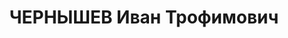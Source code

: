 ---
title: ЧЕРНЫШЕВ Иван Трофимович
description: 'Род. в 1907, Челябинская обл., Оша [Аша?], русский, обр.: незаконченное
  высшее, искл. из ВКП(б). Проживал: Хакассия, Сон ст. НСШ, директор

  Арестован 22.07.1937. Обв.: право-троцк. орг-я. 13.02.1939 – освобожден'
---